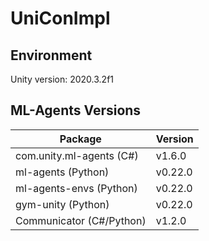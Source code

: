 # UniConImpl

## Environment
Unity version: 2020.3.2f1

## ML-Agents Versions
Package|Version
|---|---|
com.unity.ml-agents (C#)|v1.6.0
ml-agents (Python)|v0.22.0
ml-agents-envs (Python)|v0.22.0
gym-unity (Python)|v0.22.0
Communicator (C#/Python)|v1.2.0
